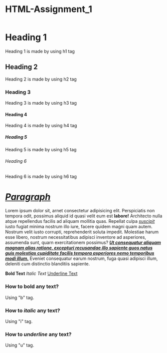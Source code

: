 # HTML-Assignment_1

<!DOCTYPE html>
<html lang="en">
  <head>
<!--     <title>1st-Assignment</title> -->
  </head>

  <body>
    <header>
<!--       <h1>HTML Assignment 1</h1> -->
    </header>

   <main>
      <h1>Heading 1</h1>
      <p>Heading 1 is made by using h1 tag</p>
      <h2>Heading 2</h2>
      <p>Heading 2 is made by using h2 tag</p>
      <h3>Heading 3</h3>
      <p>Heading 3 is made by using h3 tag</p>
      <h4>Heading 4</h4>
      <p>Heading 4 is made by using h4 tag</p>
      <h5>Heading 5</h5>
      <p>Heading 5 is made by using h5 tag</p>
      <h6>Heading 6</h6>
      <p>Heading 6 is made by using h6 tag</p>
      <h1>
        <i><u>Paragraph</u></i>
      </h1>
      <p>
        Lorem ipsum dolor sit, arnet consectetur adipisicing elit. Perspiciatis
        non tempora odit, possimus aliquid id quasi velit eum est
        <b>labore!</b> Architecto nulla atque repellendus facilis ad aliquam
        mollitia quas. Repellat culpa <i><u>suscipit</u></i> iusto fugiat minima
        nostrum illo iure, facere quidem magni quam autem. Nostrum velit iusto
        corrupti, reprehenderit soluta impedit. Molestiae harum esse libero,
        nostrum necessitatibus adipisci inventore ad asperiores, assumenda sunt,
        quarn exercitationem possimus?
        <i
          ><u
            ><b
              >Ut consequatur aliquam magnam alias ratione, excepturi recusandae
              illo sapiente guos natus guis molestias cupiditate facilis tempora
              asperiores nemo temporibus modi illum.</b
            ></u
          ></i
        >
        Eveniet consequatur earum nostrum, fuga quasi adipisci illum, deleniti
        cum distinctio blanditiis sapiente.
      </p>
      <p><b>Bold Text</b> <i>Italic Text</i> <u>Underline Text</u></p>
    </main>

   <footer>
      <h3>How to <b>bold</b> any text?</h3>
      <p>Using "b" tag.</p>
      <h3>How to <i>italic</i> any text?</h3>
      <p>Using "i" tag.</p>
      <h3>How to <i>underline</i> any text?</h3>
      <p>Using "u" tag.</p>
    </footer>
  </body>
</html>
 
